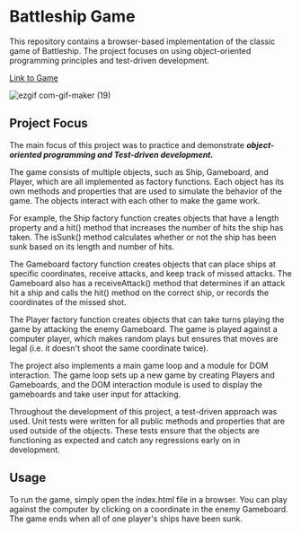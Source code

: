 # Battleship Game
This repository contains a browser-based implementation of the classic game of Battleship. The project focuses on using object-oriented programming principles and test-driven development.

[Link to Game](https://mattwwilson34.github.io/battleship/)

![ezgif com-gif-maker (19)](https://user-images.githubusercontent.com/49503056/215547830-9d590768-5602-41dd-8d9d-dfece9033ebc.gif)

## Project Focus
The main focus of this project was to practice and demonstrate ***object-oriented programming and Test-driven development.***

The game consists of multiple objects, such as Ship, Gameboard, and Player, which are all implemented as factory functions. Each object has its own methods and properties that are used to simulate the behavior of the game. The objects interact with each other to make the game work.

For example, the Ship factory function creates objects that have a length property and a hit() method that increases the number of hits the ship has taken. The isSunk() method calculates whether or not the ship has been sunk based on its length and number of hits.

The Gameboard factory function creates objects that can place ships at specific coordinates, receive attacks, and keep track of missed attacks. The Gameboard also has a receiveAttack() method that determines if an attack hit a ship and calls the hit() method on the correct ship, or records the coordinates of the missed shot.

The Player factory function creates objects that can take turns playing the game by attacking the enemy Gameboard. The game is played against a computer player, which makes random plays but ensures that moves are legal (i.e. it doesn't shoot the same coordinate twice).

The project also implements a main game loop and a module for DOM interaction. The game loop sets up a new game by creating Players and Gameboards, and the DOM interaction module is used to display the gameboards and take user input for attacking.

Throughout the development of this project, a test-driven approach was used. Unit tests were written for all public methods and properties that are used outside of the objects. These tests ensure that the objects are functioning as expected and catch any regressions early on in development.

## Usage
To run the game, simply open the index.html file in a browser. You can play against the computer by clicking on a coordinate in the enemy Gameboard. The game ends when all of one player's ships have been sunk.
